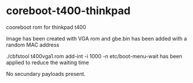 # coreboot-t400-thinkpad
cooreboot rom for thinkpad t400 

Image has been created with VGA rom and gbe.bin has been added with a random MAC address

./cbfstool t400vga1.rom add-int -i 1000 -n etc/boot-menu-wait has been applied to reduce the waiting time

No secundary payloads present.



